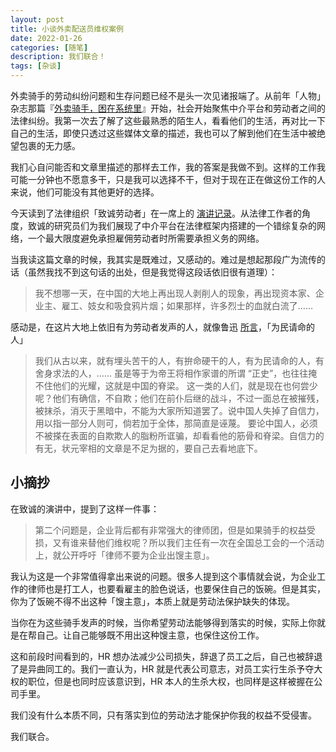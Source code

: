 ```yaml
---
layout: post
title: 小谈外卖配送员维权案例
date: 2022-01-26
categories: [随笔]
description: 我们联合！
tags: [杂谈]
---
```


外卖骑手的劳动纠纷问题和生存问题已经不是头一次见诸报端了。从前年「人物」杂志那篇『[外卖骑手，困在系统里](https://epaper.gmw.cn/wzb/html/2020-09/12/nw.D110000wzb_20200912_1-01.htm)』开始，社会开始聚焦中介平台和劳动者之间的法律纠纷。我第一次去了解了这些最熟悉的陌生人，看看他们的生活，再对比一下自己的生活，即使只透过这些媒体文章的描述，我也可以了解到他们在生活中被绝望包裹的无力感。

我扪心自问能否和文章里描述的那样去工作，我的答案是我做不到。这样的工作我可能一分钟也不愿意多干，只是我可以选择不干，但对于现在正在做这份工作的人来说，他们可能没有其他更好的选择。

今天读到了法律组织「致诚劳动者」在一席上的 [演讲记录](https://mp.weixin.qq.com/s/KNLWPjHf6YzTMUNWUkZrUg)。从法律工作者的角度，致诚的研究员们为我们展现了中介平台在法律框架内搭建的一个错综复杂的网络，一个最大限度避免承担雇佣劳动者时所需要承担义务的网络。

当我读这篇文章的时候，我其实是既难过，又感动的。难过是想起那段广为流传的话（虽然我找不到这句话的出处，但是我觉得这段话依旧很有道理）：

> 我不想哪一天，在中国的大地上再出现人剥削人的现象，再出现资本家、企业主、雇工、妓女和吸食鸦片烟；如果那样，许多烈士的血就白流了……

感动是，在这片大地上依旧有为劳动者发声的人，就像鲁迅 [所言](http://www.luxunmuseum.com.cn/cx/content.php?id=1955&bt=中国人失掉自信力了吗)，「为民请命的人」

> 我们从古以来，就有埋头苦干的人，有拚命硬干的人，有为民请命的人，有舍身求法的人，…… 虽是等于为帝王将相作家谱的所谓 “正史”，也往往掩不住他们的光耀，这就是中国的脊梁。
> 这一类的人们，就是现在也何尝少呢？他们有确信，不自欺；他们在前仆后继的战斗，不过一面总在被摧残，被抹杀，消灭于黑暗中，不能为大家所知道罢了。说中国人失掉了自信力，用以指一部分人则可，倘若加于全体，那简直是诬蔑。
> 要论中国人，必须不被搽在表面的自欺欺人的脂粉所诓骗，却看看他的筋骨和脊梁。自信力的有无，状元宰相的文章是不足为据的，要自己去看地底下。

## 小摘抄

在致诚的演讲中，提到了这样一件事：

> 第二个问题是，企业背后都有非常强大的律师团，但是如果骑手的权益受损，又有谁来替他们维权呢？所以我们主任有一次在全国总工会的一个活动上，就公开呼吁「律师不要为企业出馊主意」。

我认为这是一个非常值得拿出来说的问题。很多人提到这个事情就会说，为企业工作的律师也是打工人，也要看雇主的脸色说话，也要保住自己的饭碗。但是其实，你为了饭碗不得不出这种「馊主意」，本质上就是劳动法保护缺失的体现。

当你在为这些骑手发声的时候，当你希望劳动法能够得到落实的时候，实际上你就是在帮自己。让自己能够既不用出这种馊主意，也保住这份工作。

这和前段时间看到的，HR 想办法减少公司损失，辞退了员工之后，自己也被辞退了是异曲同工的。我们一直认为，HR 就是代表公司意志，对员工实行生杀予夺大权的职位，但是也同时应该意识到，HR 本人的生杀大权，也同样是这样被握在公司手里。

我们没有什么本质不同，只有落实到位的劳动法才能保护你我的权益不受侵害。

我们联合。
